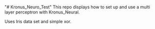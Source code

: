 "# Kronus_Neuro_Test" 
This repo displays how to set up and use a multi layer perceptron with Kronus_Neural.

Uses Iris data set and simple xor. 
